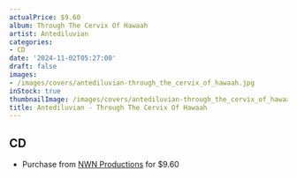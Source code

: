 ```yaml
---
actualPrice: $9.60
album: Through The Cervix Of Hawaah
artist: Antediluvian
categories:
- CD
date: '2024-11-02T05:27:00'
draft: false
images:
- /images/covers/antediluvian-through_the_cervix_of_hawaah.jpg
inStock: true
thumbnailImage: /images/covers/antediluvian-through_the_cervix_of_hawaah-thumb.jpg
title: Antediluvian - Through The Cervix Of Hawaah
---
```


## CD
* Purchase from [NWN Productions](http://shop.nwnprod.com/index.php?route=product/product&path=93&product_id=41596&sort=pd.name&order=ASC) for $9.60
